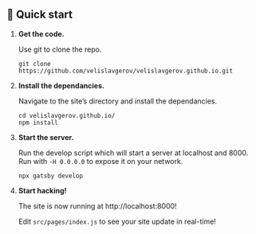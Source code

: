 ## 🚀 Quick start

1.  **Get the code.**

    Use git to clone the repo.

    ```shell
    git clone https://github.com/velislavgerov/velislavgerov.github.io.git
    ```

2.  **Install the dependancies.**

    Navigate to the site’s directory and install the dependancies.

    ```shell
    cd velislavgerov.github.io/
    npm install
    ```

3.  **Start the server.**

    Run the develop script which will start a server at localhost and 8000. Run with `-H 0.0.0.0` to expose it on your network.

    ```shell
    npx gatsby develop
    ```

4.  **Start hacking!**

    The site is now running at http://localhost:8000!

    Edit `src/pages/index.js` to see your site update in real-time!
